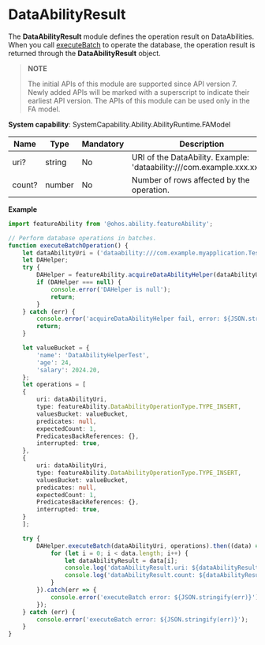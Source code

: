 # DataAbilityResult

The **DataAbilityResult** module defines the operation result on DataAbilities. When you call [executeBatch](js-apis-inner-ability-dataAbilityHelper.md#dataabilityhelperexecutebatch) to operate the database, the operation result is returned through the **DataAbilityResult** object.

> **NOTE**
> 
> The initial APIs of this module are supported since API version 7. Newly added APIs will be marked with a superscript to indicate their earliest API version.
> The APIs of this module can be used only in the FA model.

**System capability**: SystemCapability.Ability.AbilityRuntime.FAModel

| Name      | Type |     Mandatory   |       Description  |
| --------  | --------  | --------    | --------    |
| uri?      | string    |      No   | URI of the DataAbility. Example: 'dataability:///com.example.xxx.xxxx'. |
| count?     | number    |      No   | Number of rows affected by the operation. |

**Example**

```ts
import featureAbility from '@ohos.ability.featureAbility';

// Perform database operations in batches.
function executeBatchOperation() {
    let dataAbilityUri = ('dataability:///com.example.myapplication.TestDataAbility');
    let DAHelper;
    try {
        DAHelper = featureAbility.acquireDataAbilityHelper(dataAbilityUri);
        if (DAHelper === null) {
            console.error('DAHelper is null');
            return;
        }
    } catch (err) {
        console.error('acquireDataAbilityHelper fail, error: ${JSON.stringify(err)}');
        return;
    }

    let valueBucket = {
        'name': 'DataAbilityHelperTest',
        'age': 24,
        'salary': 2024.20,
    };
    let operations = [
    {
        uri: dataAbilityUri,
        type: featureAbility.DataAbilityOperationType.TYPE_INSERT,
        valuesBucket: valueBucket,
        predicates: null,
        expectedCount: 1,
        PredicatesBackReferences: {},
        interrupted: true,
    },
    {
        uri: dataAbilityUri,
        type: featureAbility.DataAbilityOperationType.TYPE_INSERT,
        valuesBucket: valueBucket,
        predicates: null,
        expectedCount: 1,
        PredicatesBackReferences: {},
        interrupted: true,
    }
    ];

    try {
        DAHelper.executeBatch(dataAbilityUri, operations).then((data) => {
            for (let i = 0; i < data.length; i++) {
                let dataAbilityResult = data[i];
                console.log('dataAbilityResult.uri: ${dataAbilityResult.uri}');
                console.log('dataAbilityResult.count: ${dataAbilityResult.count}');
            }
        }).catch(err => {
            console.error('executeBatch error: ${JSON.stringify(err)}');
        });
    } catch (err) {
        console.error('executeBatch error: ${JSON.stringify(err)}');
    }
}
```
